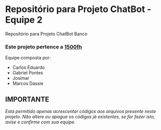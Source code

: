 ﻿# Repositório para Projeto ChatBot - Equipe 2 
Repositório para Projeto ChatBot Banco

### Este projeto pertence a [1500fh](http://www.1500fh.com/)

Equipe composta por:

* Carlos Eduardo
* Gabriel Pontes
* Josimar
* Marcos Dassie


## IMPORTANTE
*Esta permitido apenas acrescentar códigos aos arquivos presente neste projeto.
Não altere ou apague os códigos já existentes, se for fazer isto, avise e confirme com sua equipe.*
